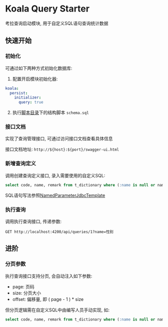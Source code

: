 # Koala Query Starter

考拉查询启动模块, 用于自定义SQL语句查询统计数据

## 快速开始

### 初始化

可通过如下两种方式初始化数据库:

1. 配置开启模块初始化器:

```yaml
koala:
  persist:
    initializer:
      query: true
```

2. 执行[脚本目录](../../koala-domains/koala-query/src/main/resources/database/query)下的结构脚本 `schema.sql`

### 接口文档

实现了查询管理接口, 可通过访问接口文档查看具体信息

接口文档地址: `http://${host}:${port}/swagger-ui.html`

### 新增查询定义

调用创建查询定义接口, 录入需要使用的自定义SQL:

```sql
select code, name, remark from t_dictionary where (:name is null or name = :name)
```

SQL语句写法参照[NamedParameterJdbcTemplate](https://docs.spring.io/spring-framework/reference/6.0-SNAPSHOT/data-access/jdbc/core.html#jdbc-NamedParameterJdbcTemplate)

### 执行查询

调用执行查询接口, 传递参数:

```http
GET http://localhost:4200/api/queries/1?name=性别
```

## 进阶

### 分页参数

执行查询接口支持分页, 会自动注入如下参数:

- page: 页码
- size: 分页大小
- offset: 偏移量, 即 ( page - 1 ) * size

但分页逻辑需在自定义SQL中由编写人员手动实现, 如:

```sql
select code, name, remark from t_dictionary where (:name is null or name = :name) limit :offset, :size
```

